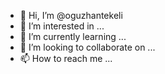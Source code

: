 - 👋 Hi, I’m @oguzhantekeli
- 👀 I’m interested in ...
- 🌱 I’m currently learning ...
- 💞️ I’m looking to collaborate on ...
- 📫 How to reach me ...

<!---
oguzhantekeli/oguzhantekeli is a ✨ special ✨ repository because its `README.md` (this file) appears on your GitHub profile.
You can click the Preview link to take a look at your changes.
--->
